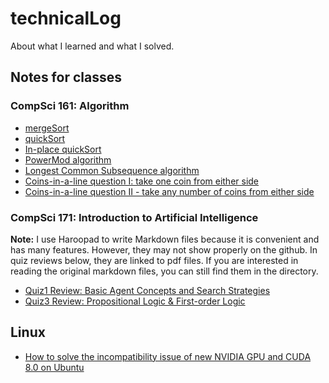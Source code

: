 # technicalLog
About what I learned and what I solved.
## Notes for classes

### CompSci 161: Algorithm
- [mergeSort](./algorithmCodes/mergeSort.py)
- [quickSort](./algorithmCodes/quickSort.py)
- [In-place quickSort](./algorithmCodes/inPlaceQuickSort.py)
- [PowerMod algorithm](./algorithmCodes/powerMod.py)
- [Longest Common Subsequence algorithm](./algorithmCodes/longestCommanSubsequence.py)
- [Coins-in-a-line question I: take one coin from either side](./algorithmCodes/dynamicProgrammingGameStrategy.py)
- [Coins-in-a-line question II - take any number of coins from either side](./algorithmCodes/dynamicProgrammingGameStrategy2.py)


### CompSci 171: Introduction to Artificial Intelligence
**Note:** I use Haroopad to write Markdown files because it is convenient and has many features. However, they may not show properly on the github. In quiz reviews below, they are linked to pdf files. If you are interested in reading the original markdown files, you can still find them in the directory.
- [Quiz1 Review: Basic Agent Concepts and Search Strategies](./CS171/quiz1_review.pdf)
- [Quiz3 Review: Propositional Logic & First-order Logic](./CS171/quiz3/quiz3review.md.pdf)

## Linux
- [How to solve the incompatibility issue of new NVIDIA GPU and CUDA 8.0 on Ubuntu](./Nvidia_CUDA.md) 
